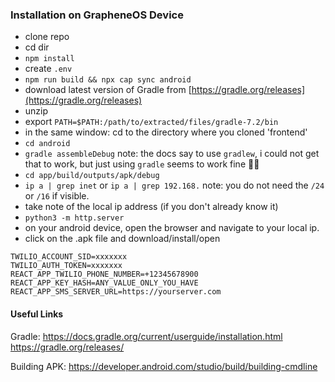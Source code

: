 ### Installation on GrapheneOS Device

- clone repo
- cd dir
- `npm install`
- create `.env`
- `npm run build && npx cap sync android`
- download latest version of Gradle from [https://gradle.org/releases](https://gradle.org/releases)
- unzip
- export `PATH=$PATH:/path/to/extracted/files/gradle-7.2/bin`
- in the same window: cd to the directory where you cloned 'frontend'
- `cd android`
- `gradle assembleDebug` note: the docs say to use `gradlew`, i could not get that to work, but just using `gradle` seems to work fine 🤷‍♀
- `cd app/build/outputs/apk/debug`
- `ip a | grep inet` or `ip a | grep 192.168.` note: you do not need the `/24` or `/16` if visible.
- take note of the local ip address (if you don't already know it)
- `python3 -m http.server`
- on your android device, open the browser and navigate to your local ip.
- click on the .apk file and download/install/open

```.env
TWILIO_ACCOUNT_SID=xxxxxxx
TWILIO_AUTH_TOKEN=xxxxxxx
REACT_APP_TWILIO_PHONE_NUMBER=+12345678900
REACT_APP_KEY_HASH=ANY_VALUE_ONLY_YOU_HAVE
REACT_APP_SMS_SERVER_URL=https://yourserver.com
```

#### Useful Links
Gradle:
https://docs.gradle.org/current/userguide/installation.html
https://gradle.org/releases/

Building APK:
https://developer.android.com/studio/build/building-cmdline